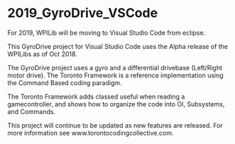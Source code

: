 <h1>2019_GyroDrive_VSCode</h1>
<p>
For 2019, WPILib will be moving to Visual Studio Code from eclipse.
<p>
This GyroDrive project for Visual Studio Code uses the Alpha release of the WPILibs as of Oct 2018.  
<p>
The GyroDrive project uses a gyro and a differential drivebase (Left/Right motor drive).  The Toronto Framework is a reference implementation using the Command Based coding paradigm.
<p>
The Toronto Framework adds classed useful when reading a gamecontroller, and shows how to organize the code into OI, Subsystems, and Commands.
<p> This project will continue to be updated as new features are released.  For more information see www.torontocodingcollective.com.
